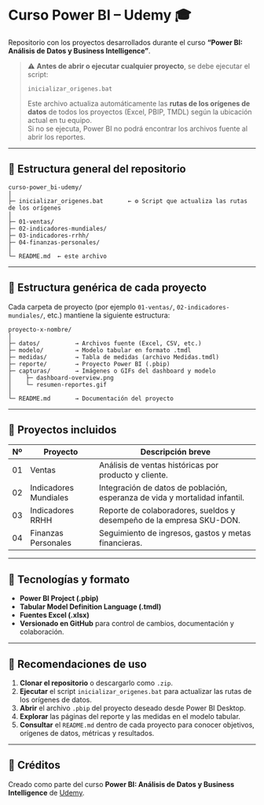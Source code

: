 # Curso Power BI – Udemy 🎓

Repositorio con los proyectos desarrollados durante el curso **“Power BI: Análisis de Datos y Business Intelligence”**.

> ⚠️ **Antes de abrir o ejecutar cualquier proyecto**, se debe ejecutar el script:
>
> ```
> inicializar_origenes.bat
> ```
>
> Este archivo actualiza automáticamente las **rutas de los orígenes de datos** de todos los proyectos (Excel, PBIP, TMDL) según la ubicación actual en tu equipo.  
> Si no se ejecuta, Power BI no podrá encontrar los archivos fuente al abrir los reportes.

---

## 📂 Estructura general del repositorio

```
curso-power_bi-udemy/
│
├─ inicializar_origenes.bat       ← ⚙️ Script que actualiza las rutas de los orígenes
│
├─ 01-ventas/
├─ 02-indicadores-mundiales/
├─ 03-indicadores-rrhh/
├─ 04-finanzas-personales/
│
└─ README.md  ← este archivo
```

---

## 🧱 Estructura genérica de cada proyecto

Cada carpeta de proyecto (por ejemplo `01-ventas/`, `02-indicadores-mundiales/`, etc.) mantiene la siguiente estructura:

```
proyecto-x-nombre/
│
├─ datos/          → Archivos fuente (Excel, CSV, etc.)
├─ modelo/         → Modelo tabular en formato .tmdl
├─ medidas/        → Tabla de medidas (archivo Medidas.tmdl)
├─ reporte/        → Proyecto Power BI (.pbip)
├─ capturas/       → Imágenes o GIFs del dashboard y modelo
│    ├─ dashboard-overview.png
│    └─ resumen-reportes.gif
│
└─ README.md       → Documentación del proyecto
```

---

## 🧾 Proyectos incluidos

| Nº | Proyecto | Descripción breve |
|----|-----------|-------------------|
| 01 | Ventas | Análisis de ventas históricas por producto y cliente. |
| 02 | Indicadores Mundiales | Integración de datos de población, esperanza de vida y mortalidad infantil. |
| 03 | Indicadores RRHH | Reporte de colaboradores, sueldos y desempeño de la empresa SKU-DON. |
| 04 | Finanzas Personales | Seguimiento de ingresos, gastos y metas financieras. |

---

## 🧠 Tecnologías y formato

- **Power BI Project (.pbip)**  
- **Tabular Model Definition Language (.tmdl)**  
- **Fuentes Excel (.xlsx)**  
- **Versionado en GitHub** para control de cambios, documentación y colaboración.

---

## 🚀 Recomendaciones de uso

1. **Clonar el repositorio** o descargarlo como `.zip`.  
2. **Ejecutar** el script `inicializar_origenes.bat` para actualizar las rutas de los orígenes de datos.  
3. **Abrir** el archivo `.pbip` del proyecto deseado desde Power BI Desktop.  
4. **Explorar** las páginas del reporte y las medidas en el modelo tabular.  
5. **Consultar** el `README.md` dentro de cada proyecto para conocer objetivos, orígenes de datos, métricas y resultados.

---

## 📘 Créditos

Creado como parte del curso **Power BI: Análisis de Datos y Business Intelligence** de [Udemy](https://www.udemy.com/course/power-bi-analisis-datos-business-intelligence/).
